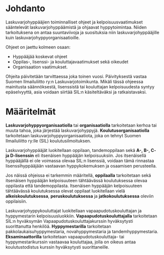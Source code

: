 Johdanto
=======

Laskuvarjohyppääjien toiminnalliset ohjeet ja kelpoisuusvaatimukset sääntelevät laskuvarjohyppäämistä ja ohjaavat hyppytoimintaa. Niiden tarkoituksena on antaa suuntaviivoja ja suosituksia niin laskuvarjohyppääjille kuin laskuvarjohyppyorganisaatioille.

Ohjeet on jaettu kolmeen osaan:

* Hyppääjää koskevat ohjeet
* Oppilas-, lisenssi- ja kouluttajavaatimukset sekä oikeudet
* Organisaation vaatimukset.

Ohjeita päivitetään tarvittaessa joka toinen vuosi. Päivityksestä vastaa Suomen Ilmailuliitto ry:n Laskuvarjotoimikunta.
Mikäli tässä ohjeessa mainitusta säännöksestä, lisenssistä tai kouluttajan kelpoisuudesta syntyy epäselvyyttä, asia voidaan siirtää SIL:n käsiteltäväksi ja ratkaistavaksi.

Määritelmät
=======

**Laskuvarjohyppyorganisaatiolla** tai **organisaatiolla** tarkoitetaan kerhoa tai muuta tahoa, joka järjestää laskuvarjohyppyjä. **Koulutusorganisaatiolla** tarkoitetaan laskuvarjohyppyorganisaatiota, joka on tehnyt Suomen Ilmailuliitto ry:lle (SIL) koulutusilmoituksen.

Laskuvarjohyppääjät luokitellaan oppilaan, tandemoppilaan sekä **A-, B-, C- ja D-lisenssin** eli itsenäisen hyppääjän kelpoisuuksiin. Jos itsenäisellä hyppääjällä ei ole voimassa olevaa SIL:n lisenssiä, voidaan tämä rinnastaa lisenssihyppääjään
vastaavan hyppykokemuksen ja osaamisen perusteella.

Jos näissä ohjeissa ei tarkemmin määritellä, **oppilaalla** tarkoitetaan sekä itsenäisen hyppääjän kelpoisuuteen tähtäävässä koulutuksessa olevaa oppilasta että tandemoppilasta. Itsenäisen hyppääjän kelpoisuuteen tähtäävässä koulutuksessa
olevat oppilaat luokitellaan vielä **alkeiskoulutuksessa**, **peruskoulutuksessa** ja **jatkokoulutuksessa** oleviin oppilaisiin.

Laskuvarjohyppykouluttajat luokitellaan vapaapudotuskouluttajan ja hyppymestarin kelpoisuusluokkiin. **Vapaapudotuskouluttajalla** tarkoitetaan SIL:n hyväksymän Vapaapudotuskouluttajakurssin hyväksytysti suorittanutta henkilöä. **Hyppymestarilla** tarkoitetaan pakkolaukaisuhyppymestaria, novahyppymestaria ja tandemhyppymestaria. **Eksaminaattorilla** tarkoitetaan vapaapudotuskouluttaja- tai hyppymestarikurssin vastaavaa kouluttajaa, jolla on oikeus antaa koulutustodistus kurssin hyväksytysti suorittaneille.